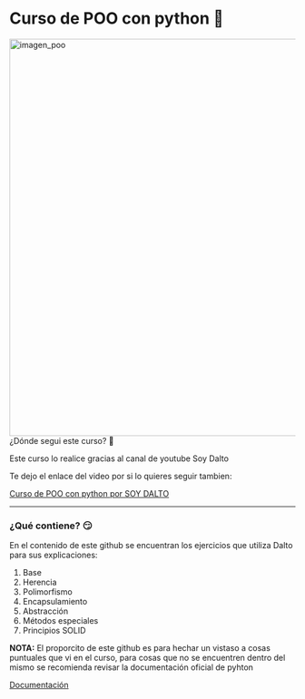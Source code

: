 # Curso de POO con python 💖
<div>
  <img src="https://github.com/Einarr07/curso-poo-python/assets/96399138/f192fcb4-31c6-4618-80b5-a6b413d1ae6b" 
    alt= "imagen_poo" width="700px>
</div>

---

## ¿Dónde segui este curso? 🧐
<div>
  <p>Este curso lo realice gracias al canal de youtube Soy Dalto</p>
  <p>Te dejo el enlace del video por si lo quieres seguir tambien: </p>
  <a href="https://www.youtube.com/watch?v=HtKqSJX7VoM" target="_blank">Curso de POO con python por SOY DALTO</a>
</div>

---

### ¿Qué contiene? 😏
<div>
  <p>En el contenido de este github se encuentran los ejercicios que utiliza Dalto para sus explicaciones: </p>
  <ol>
    <li>Base</li>
    <li>Herencia</li>
    <li>Polimorfismo</li>
    <li>Encapsulamiento</li>
    <li>Abstracción</li>
    <li>Métodos especiales</li>
    <li>Principios SOLID</li>
  </ol>
  <p> <strong>NOTA:</strong> El proporcito de este github es para hechar un vistaso a cosas puntuales que vi en el curso,
    para cosas que no se encuentren dentro del mismo se recomienda revisar la documentación oficial de pyhton </p>
  <a href="https://docs.python.org/es/3.13/" target="_blank">Documentación</a>
</div>